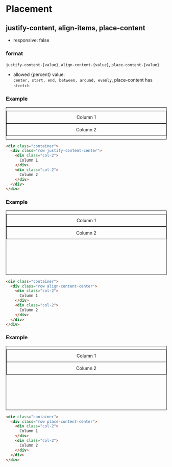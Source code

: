 # Placement

## justify-content, align-items, place-content

- responsive: false

<style>
.placement-demo-1,
.placement-demo-2,
.placement-demo-1 *,
.placement-demo-2 * {
  text-align: center;
  border: 1px solid;
  box-sizing: border-box;
  padding: 10px 0;
}

.placement-demo-2 {
  height: 200px;
}
</style>

### format
`justify-content-{value}`, `align-content-{value}`, `place-content-{value}`

- allowed {percent} value:  
`center, start, end, between, around, evenly`, place-content has `stretch`

### Example

<div class="container">
  <div class="row justify-content-center placement-demo-1">
    <div class="col-2">
      Column 1
    </div>
    <div class="col-2">
      Column 2
    </div>
  </div>
</div>

```html
<div class="container">
  <div class="row justify-content-center">
    <div class="col-2">
      Column 1
    </div>
    <div class="col-2">
      Column 2
    </div>
  </div>
</div>
```

### Example

<div class="container">
  <div class="row align-content-center placement-demo-2">
    <div class="col-2">
      Column 1
    </div>
    <div class="col-2">
      Column 2
    </div>
  </div>
</div>

```html
<div class="container">
  <div class="row align-content-center">
    <div class="col-2">
      Column 1
    </div>
    <div class="col-2">
      Column 2
    </div>
  </div>
</div>
```

### Example

<div class="container">
  <div class="row place-content-center placement-demo-2">
    <div class="col-2">
      Column 1
    </div>
    <div class="col-2">
      Column 2
    </div>
  </div>
</div>

```html
<div class="container">
  <div class="row place-content-center">
    <div class="col-2">
      Column 1
    </div>
    <div class="col-2">
      Column 2
    </div>
  </div>
</div>
```